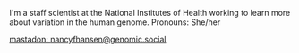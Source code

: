 I'm a staff scientist at the National Institutes of Health working to learn more about variation in the human genome. Pronouns: She/her

<a rel="me nofollow" href="https://genomic.social/@nancyfhansen">mastadon: nancyfhansen@genomic.social</a>

<!--
**nhansen/nhansen** is a ✨ _special_ ✨ repository because its `README.md` (this file) appears on your GitHub profile.

Here are some ideas to get you started:

- 🔭 I’m currently working on ...
- 🌱 I’m currently learning ...
- 👯 I’m looking to collaborate on ...
- 🤔 I’m looking for help with ...
- 💬 Ask me about ...
- 📫 How to reach me: ...
- 😄 Pronouns: ...
- ⚡ Fun fact: ...
-->

